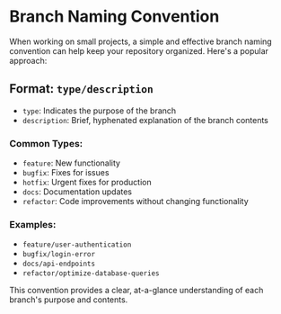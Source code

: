 # Branch Naming Convention

When working on small projects, a simple and effective branch naming convention can help keep your repository organized. Here's a popular approach:

## Format: `type/description`

- `type`: Indicates the purpose of the branch
- `description`: Brief, hyphenated explanation of the branch contents

### Common Types:

- `feature`: New functionality
- `bugfix`: Fixes for issues
- `hotfix`: Urgent fixes for production
- `docs`: Documentation updates
- `refactor`: Code improvements without changing functionality

### Examples:

- `feature/user-authentication`
- `bugfix/login-error`
- `docs/api-endpoints`
- `refactor/optimize-database-queries`

This convention provides a clear, at-a-glance understanding of each branch's purpose and contents.
